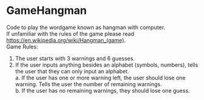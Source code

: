 # GameHangman
Code to play the wordgame known as hangman with computer.
<br>
If unfamiliar with the rules of the game please read https://en.wikipedia.org/wiki/Hangman_(game).
<br> 
Game Rules: 
1. The user starts with 3 warnings and 6 guesses.
2. If the user inputs anything besides an alphabet (symbols, numbers), tells the
user that they can only input an alphabet.  
  a. If the user has one or more warning left, the user should lose one 
	warning. Tells the user the number of remaining warnings.<br>
  b. If the user has no remaining warnings, they should lose one guess.
